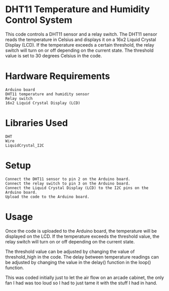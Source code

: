 # DHT11 Temperature and Humidity Control System

This code controls a DHT11 sensor and a relay switch. The DHT11 sensor reads the temperature in Celsius and displays it on a 16x2 Liquid Crystal Display (LCD). If the temperature exceeds a certain threshold, the relay switch will turn on or off depending on the current state. The threshold value is set to 30 degrees Celsius in the code.
# Hardware Requirements

    Arduino board
    DHT11 temperature and humidity sensor
    Relay switch
    16x2 Liquid Crystal Display (LCD)

# Libraries Used

    DHT
    Wire
    LiquidCrystal_I2C

# Setup

    Connect the DHT11 sensor to pin 2 on the Arduino board.
    Connect the relay switch to pin 3 on the Arduino board.
    Connect the Liquid Crystal Display (LCD) to the I2C pins on the Arduino board.
    Upload the code to the Arduino board.

# Usage
Once the code is uploaded to the Arduino board, the temperature will be displayed on the LCD. If the temperature exceeds the threshold value, the relay switch will turn on or off depending on the current state.

The threshold value can be adjusted by changing the value of threshold_high in the code. The delay between temperature readings can be adjusted by changing the value in the delay() function in the loop() function.

This was coded initially just to let the air flow on an arcade cabinet, the only fan I had was too loud so I had to just tame it with the stuff I had in hand.